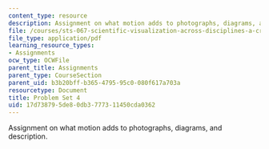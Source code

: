 ```yaml
---
content_type: resource
description: Assignment on what motion adds to photographs, diagrams, and description.
file: /courses/sts-067-scientific-visualization-across-disciplines-a-critical-introduction-spring-2005/17d738795de80db3777311450cda0362_pset4.pdf
file_type: application/pdf
learning_resource_types:
- Assignments
ocw_type: OCWFile
parent_title: Assignments
parent_type: CourseSection
parent_uid: b3b20bff-b365-4795-95c0-080f617a703a
resourcetype: Document
title: Problem Set 4
uid: 17d73879-5de8-0db3-7773-11450cda0362
---
```

Assignment on what motion adds to photographs, diagrams, and description.


